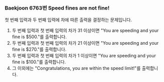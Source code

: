 ###  Baekjoon 6763번 Speed fines are not fine!

첫 번째 입력과 두 번째 입력에 차에 따른 출력을 결정하는 문제입니다.

1. 두 번째 입력과 첫 번째 입력의 차가 31 이상이면 "You are speeding and your fine is $500."를 출력합니다.
2. 두 번째 입력과 첫 번째 입력의 차가 21 이상이면 "You are speeding and your fine is $270."를 출력합니다.
3. 두 번째 입력과 첫 번째 입력의 차가 1 이상이면 "You are speeding and your fine is $100."를 출력합니다.
4. 그 이외에는 "Congratulations, you are within the speed limit!"를 출력합니다.
